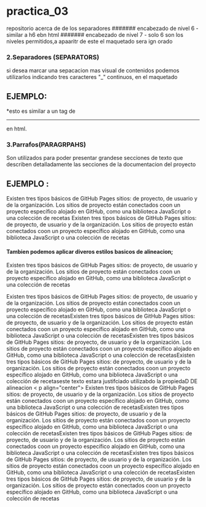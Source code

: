 # practica_03
repositorio acerca de de los separadores
####### encabezado de nivel 6 - similar a h6 ebn html
####### encabezado de nivel 7 - solo 6 son los niveles permitidos,a apaaritr  de este el maquetado sera ign orado
### 2.Separadores (SEPARATORS)
 si desea marcar una sepacacion mas visual de contenidos podemos utilizarlos  indicando tres caracteres "_" continuos, en el maquetado
 ## EJEMPLO:
 *esto es similar a un tag de <HR> en html.
 ### 3.Parrafos(PARAGRPAHS)
 Son utilizados  para poder presentar grandese secciones de texto que describen detalladamente las  secciones de la documentacion del proyecto
  ## EJEMPLO :
  Existen tres tipos básicos de GitHub Pages sitios: de proyecto, de usuario y de la organización. Los sitios de proyecto están conectados coon un proyecto específico alojado en GitHub, como una biblioteca JavaScript o una colección de recetas Existen tres tipos básicos de GitHub Pages sitios: de proyecto, de usuario y de la organización. Los sitios de proyecto están conectados coon un proyecto específico alojado en GitHub, como una biblioteca JavaScript o una colección de recetas
  #### Tambien podemos  aplicar diveros estilos basicos de alineacion;
  Existen tres tipos básicos de GitHub Pages sitios: de proyecto, de usuario y de la organización. Los sitios de proyecto están conectados coon un proyecto específico alojado en GitHub, como una biblioteca JavaScript o una colección de recetas
  <p align="rigth">
  Existen tres tipos básicos de GitHub Pages sitios: de proyecto, de usuario y de la organización. Los sitios de proyecto están conectados coon un proyecto específico alojado en GitHub, como una biblioteca JavaScript o una colección de recetasExisten tres tipos básicos de GitHub Pages sitios: de proyecto, de usuario y de la organización. Los sitios de proyecto están conectados coon un proyecto específico alojado en GitHub, como una biblioteca JavaScript o una colección de recetasExisten tres tipos básicos de GitHub Pages sitios: de proyecto, de usuario y de la organización. Los sitios de proyecto están conectados coon un proyecto específico alojado en GitHub, como una biblioteca JavaScript o una colección de recetasExisten tres tipos básicos de GitHub Pages sitios: de proyecto, de usuario y de la organización. Los sitios de proyecto están conectados coon un proyecto específico alojado en GitHub, como una biblioteca JavaScript o una colección de recetaseste texto estara justifciado utilizabdo la propiedaD DE alineacion 
  < p align="center">
  Existen tres tipos básicos de GitHub Pages sitios: de proyecto, de usuario y de la organización. Los sitios de proyecto están conectados coon un proyecto específico alojado en GitHub, como una biblioteca JavaScript o una colección de recetasExisten tres tipos básicos de GitHub Pages sitios: de proyecto, de usuario y de la organización. Los sitios de proyecto están conectados coon un proyecto específico alojado en GitHub, como una biblioteca JavaScript o una colección de recetasExisten tres tipos básicos de GitHub Pages sitios: de proyecto, de usuario y de la organización. Los sitios de proyecto están conectados coon un proyecto específico alojado en GitHub, como una biblioteca JavaScript o una colección de recetasExisten tres tipos básicos de GitHub Pages sitios: de proyecto, de usuario y de la organización. Los sitios de proyecto están conectados coon un proyecto específico alojado en GitHub, como una biblioteca JavaScript o una colección de recetasExisten tres tipos básicos de GitHub Pages sitios: de proyecto, de usuario y de la organización. Los sitios de proyecto están conectados coon un proyecto específico alojado en GitHub, como una biblioteca JavaScript o una colección de recetas
  <p align=""
  
  
 
 

